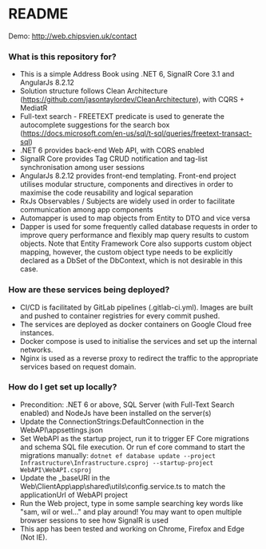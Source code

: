 # README #

Demo: http://web.chipsvien.uk/contact

### What is this repository for? ###

* This is a simple Address Book using .NET 6, SignalR Core 3.1 and AngularJs 8.2.12
* Solution structure follows Clean Architecture (https://github.com/jasontaylordev/CleanArchitecture), with CQRS + MediatR
* Full-text search - FREETEXT predicate is used to generate the autocomplete suggestions for the search box (https://docs.microsoft.com/en-us/sql/t-sql/queries/freetext-transact-sql)
* .NET 6 provides back-end Web API, with CORS enabled
* SignalR Core provides Tag CRUD notification and tag-list synchronisation among user sessions
* AngularJs 8.2.12 provides front-end templating. Front-end project utilises modular structure, components and directives in order to maximise the code reusability and logical separation
* RxJs Observables / Subjects are widely used in order to facilitate communication among app components
* Automapper is used to map objects from Entity to DTO and vice versa
* Dapper is used for some frequently called database requests in order to improve query performance and flexibly map query results to custom objects. Note that Entity Framework Core also supports custom object mapping, however, the custom object type needs to be explicitly declared as a DbSet of the DbContext, which is not desirable in this case.

### How are these services being deployed?

* CI/CD is facilitated by GitLab pipelines (.gitlab-ci.yml). Images are built and pushed to container registries for every commit pushed.
* The services are deployed as docker containers on Google Cloud free instances.
* Docker compose is used to initialise the services and set up the internal networks.
* Nginx is used as a reverse proxy to redirect the traffic to the appropriate services based on request domain.

### How do I get set up locally? ###

* Precondition: .NET 6 or above, SQL Server (with Full-Text Search enabled) and NodeJs have been installed on the server(s)
* Update the ConnectionStrings:DefaultConnection in the WebAPI\appsettings.json
* Set WebAPI as the startup project, run it to trigger EF Core migrations and schema SQL file execution. Or run ef core command to start the migrations manually:  `dotnet ef database update --project Infrastructure\Infrastructure.csproj --startup-project WebAPI\WebAPI.csproj`
* Update the _baseURI in the Web\ClientApp\app\shared\utils\config.service.ts to match the applicationUrl of WebAPI project
* Run the Web project, type in some sample searching key words like "sam, wil or wel..." and play around! You may want to open multiple browser sessions to see how SignalR is used
* This app has been tested and working on Chrome, Firefox and Edge (Not IE).
